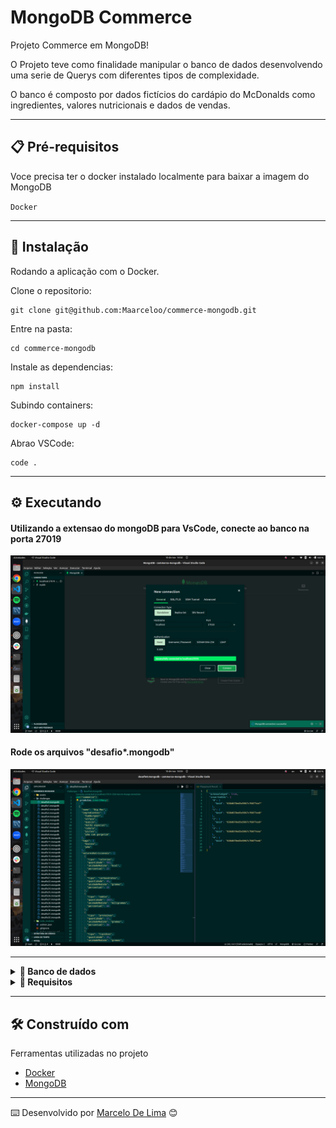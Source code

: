 # MongoDB Commerce

Projeto Commerce em MongoDB!

O Projeto teve como finalidade manipular o banco de dados desenvolvendo uma serie de Querys com diferentes tipos de complexidade.

O banco é composto por dados fictícios do cardápio do McDonalds como ingredientes, valores nutricionais e dados de vendas.

---

## 📋 Pré-requisitos

Voce precisa ter o docker instalado localmente para baixar a imagem do MongoDB

``
Docker
``

---

## 🔧 Instalação

Rodando a aplicação com o Docker.

Clone o repositorio:

```
git clone git@github.com:Maarceloo/commerce-mongodb.git
```

Entre na pasta:

```
cd commerce-mongodb
```

Instale as dependencias:

```
npm install
```

Subindo containers:

```
docker-compose up -d
```

Abrao  VSCode:

```
code .
```

---

## ⚙️ Executando

#### Utilizando a extensao do mongoDB para VsCode, conecte ao banco na porta 27019

![conectando-extensao](./img/conectando_extensao.png)

#### Rode os arquivos "desafio*.mongodb"

![rodando-querys](https://github.com/Maarceloo/commerce-mongodb/blob/main/img/rodando_Querys.png)

---

<details>
<summary><strong> 🎲 Banco de dados </strong></summary>
<br>

```
[
  {
    "nome": "Big Mac",
    "ingredientes": [
      "hamburguer",
      "alface",
      "queijo",
      "molho especial",
      "cebola",
      "picles",
      "pão com gergelim"
    ],
    "tags": [
      "bovino",
      "pão"
    ],
    "valoresNutricionais": [
      {
        "tipo": "calorias",
        "quantidade": 502,
        "unidadeMedida": "kcal",
        "percentual": 25
      },
      {
        "tipo": "carboidratos",
        "quantidade": 45,
        "unidadeMedida": "gramas",
        "percentual": 15
      },
      {
        "tipo": "sódio",
        "quantidade": 1047,
        "unidadeMedida": "miligramas",
        "percentual": 44
      },
      {
        "tipo": "proteínas",
        "quantidade": 27,
        "unidadeMedida": "gramas",
        "percentual": 36
      },
      {
        "tipo": "lipídios",
        "quantidade": 25,
        "unidadeMedida": "gramas",
        "percentual": 45
      }
    ],
    "descricao": "Não existe nada igual\nDois hambúrgures, alface, queijo, molho especial, cebola e picles num pão com gergelim",
    "curtidas": 145,
    "vendidos": 137
  },
  {
    "nome": "Quarteirão com Queijo",
    "ingredientes": [
      "hamburguer",
      "queijo",
      "cebola",
      "picles",
      "pão com gergelim",
      "ketchup",
      "mostarda"
    ],
    "valoresNutricionais": [
      {
        "tipo": "calorias",
        "quantidade": 528,
        "unidadeMedida": "kcal",
        "percentual": 26
      },
      {
        "tipo": "carboidratos",
        "quantidade": 33,
        "unidadeMedida": "gramas",
        "percentual": 11
      },
      {
        "tipo": "sódio",
        "quantidade": 1072,
        "unidadeMedida": "miligramas",
        "percentual": 35
      },
      {
        "tipo": "proteínas",
        "quantidade": 30,
        "unidadeMedida": "gramas",
        "percentual": 40
      },
      {
        "tipo": "lipídios",
        "quantidade": 31,
        "unidadeMedida": "gramas",
        "percentual": 56
      }
    ],
    "descricao": "Inigualável. Perfeito.\nUm hambúrguer feito com pura carne bovina, envolvida por duas fatias de queijo temperado com ketchup, mostarda, cebola e picles.",
    "curtidas": 13,
    "vendidos": 39
  },
  {
    "nome": "Cheddar McMelt",
    "ingredientes": [
      "hamburguer",
      "queijo cheddar",
      "molho shoyu",
      "cebola grelhada",
      "pão escuro com gergelim"
    ],
    "valoresNutricionais": [
      {
        "tipo": "calorias",
        "quantidade": 468,
        "unidadeMedida": "kcal",
        "percentual": 23
      },
      {
        "tipo": "carboidratos",
        "quantidade": 30,
        "unidadeMedida": "gramas",
        "percentual": 10
      },
      {
        "tipo": "sódio",
        "quantidade": 819,
        "unidadeMedida": "miligramas",
        "percentual": 34
      },
      {
        "tipo": "proteínas",
        "quantidade": 28,
        "unidadeMedida": "gramas",
        "percentual": 37
      },
      {
        "tipo": "lipídios",
        "quantidade": 27,
        "unidadeMedida": "gramas",
        "percentual": 48
      }
    ],
    "descricao": "Sem palavras para descrever.\nFeito com carne bovina, delicioso queijo tipo cheddar derretido, cebola grelhada ao molho shoyu e para completar um pão escuro com gergelim.",
    "curtidas": 36,
    "vendidos": 97
  },
  {
    "nome": "McChicken",
    "ingredientes": [
      "frango empanado",
      "molho suave",
      "alface",
      "pão com gergelim"
    ],
    "valoresNutricionais": [
      {
        "tipo": "calorias",
        "quantidade": 404,
        "unidadeMedida": "kcal",
        "percentual": 20
      },
      {
        "tipo": "carboidratos",
        "quantidade": 36,
        "unidadeMedida": "gramas",
        "percentual": 12
      },
      {
        "tipo": "sódio",
        "quantidade": 718,
        "unidadeMedida": "miligramas",
        "percentual": 24
      },
      {
        "tipo": "proteínas",
        "quantidade": 17,
        "unidadeMedida": "gramas",
        "percentual": 22
      },
      {
        "tipo": "lipídios",
        "quantidade": 22,
        "unidadeMedida": "gramas",
        "percentual": 39
      }
    ],
    "tags": [
      "ave"
    ],
    "descricao": "O sabor que você adora.\nFrango empanado e dourado com molho suave e cremoso, acompanhado de alface crocante num pão com gergelim.",
    "curtidas": 108,
    "vendidos": 85
  },
  {
    "nome": "Extra Chicken",
    "ingredientes": [
      "frango empanado",
      "maionese",
      "alface",
      "pão com gergelim",
      "tomate"
    ],
    "valoresNutricionais": [
      {
        "tipo": "calorias",
        "quantidade": 345,
        "unidadeMedida": "kcal",
        "percentual": 17
      },
      {
        "tipo": "carboidratos",
        "quantidade": 35,
        "unidadeMedida": "gramas",
        "percentual": 12
      },
      {
        "tipo": "sódio",
        "quantidade": 662,
        "unidadeMedida": "miligramas",
        "percentual": 20
      },
      {
        "tipo": "proteínas",
        "quantidade": 13,
        "unidadeMedida": "gramas",
        "percentual": 18
      },
      {
        "tipo": "lipídios",
        "quantidade": 17,
        "unidadeMedida": "gramas",
        "percentual": 29
      }
    ],
    "tags": [
      "ave"
    ],
    "descricao": "Quem ama frango pede.\nPão com gergelim, frango empanado e crocante, alface crespa, tomate fresquinho e a famosa maionese do McDonald's",
    "curtidas": 64,
    "vendidos": 71
  }
]

```

</details>

<details>
<summary><strong> 🧾 Requisitos </strong> </summary>
<br>

| Requisitos | Descrição |
|---|---|
| `0` | Insira o banco de dados |
| `1` | Retorne a quantidade de documentos inseridos na coleção produtos |
| `2` | Ordene a coleção produtos pela quantidade de lanches vendidos em ordem crescente, mostrando apenas o nome e a quantidade de lanches vendidos |
| `3` | Retorne o lanche mais vendido, mostrando apenas o nome e a quantidade do lanche mais vendido |
| `4` | Retorne os lanches que tiveram vendas maiores que 50 e menores que 100, mostrando apenas o nome e a quantidade de lanches vendidos em ordem crescente |
| `5` | Retorne o nome, as curtidas e vendidos dos lanches que tiveram quantidade de curtidas igual a 36 ou tenham a quantidade de vendas igual a 85 |
| `6` | Retorne o nome e as curtidas dos lanches que tiveram curtidas maiores que 10 e menores que 100 |
| `7` | 7 - Retorne o nome e vendidos dos lanches que tenham sido vendidos com uma quantidade diferente de 50 e em que o campo tags não exista |
| `8` | 8 - Delete os lanches com menos de 50 curtidas e retorne o nome dos lanches que restaram no banco |
| `9` | 9 - Retorne o nome de todos os lanches que possuam calorias abaixo de 500 |
| `10` | Retorne o nome de todos os lanches que tenham o percentual de proteínas maior ou igual a 30 e menor ou igual a 40 |
| `11` | Retorne o nome do produto, a quantidade de curtidas e quantos itens foram vendidos dos produtos que não sejam iguais a Big Mac e McChicken |
| `12` | Adicione ketchup aos ingredientes para todos os sanduíches menos o McChicken, garantindo que não haja duplicidade nos ingredientes |
| `13` | Inclua o campo criadoPor em todos os documentos, colocando Ronald McDonald no valor desse campo |
| `14` | Crie uma query que retorne todos os lanches que possuem picles em seus ingredientes e mostre apenas os 3 primeiros itens contidos no array valoresNutricionais |
| `15` | Adicione o campo avaliacao em todos os documentos da coleção e efetue alterações nesse campo |
| `16` | Adicione o campo ultimaModificacao com a data corrente somente no sanduíche Big Mac |
| `17` | Retorne a quantidade total de produtos em uma nova coleção chamada resumoProdutos |
| `18` | Inclua bacon no final da lista de ingredientes dos sanduíches Big Mac e Quarteirão com Queijo |
| `19` | Remova o item cebola de todos os sanduíches |
| `20` | Remova o primeiro ingrediente do sanduíche Quarteirão com Queijo |
| `21` | Remova o último ingrediente do sanduíche Cheddar McMelt |
| `22` | Adicione a quantidade de vendas dos sanduíches por dia da semana |
| `23` | Insira os valores combo e tasty no array tags de todos os sanduíches e aproveite para deixar os valores em ordem alfabética ascendente (A a Z) |
| `24` | Ordene em todos os documentos os valores do array valoresNutricionais pelo campo percentual de forma decrescente |
| `25` | Adicione o valor muito sódio ao final do array tags nos produtos em que o percentual de sódio seja maior ou igual a 40 |
| `26` | Adicione o valor contém sódio ao final do array tags nos produtos em que o percentual de sódio seja maior do que 20 e menor do que 40 |
| `27` | Conte quantos produtos contém Mc no nome, sem considerar letras maiúsculas ou minúsculas |
| `28` | Conte quantos produtos têm 4 ingredientes |
| `29` | Renomeie o campo descricao para descricaoSite em todos os documentos |
| `30` | Remova o campo curtidas do item Big Mac |
| `31` | Retorne o nome dos sanduíches em que o número de curtidas é maior que o número de sanduíches vendidos |
| `32` | Retorne o nome e a quantidade de vendas (vendidos) dos sanduíches em que o número de vendas é múltiplo de 5 |

</details>

---

## 🛠️ Construído com

Ferramentas utilizadas no projeto

- [Docker](https://www.docker.com/)
- [MongoDB](https://www.mongodb.com/)

---
⌨️ Desenvolvido por [Marcelo De Lima](https://github.com/Maarceloo) 😊
